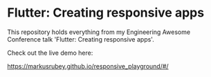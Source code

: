 # Flutter: Creating responsive apps

This repository holds everything from my Engineering Awesome Conference talk 'Flutter: Creating responsive apps'.

Check out the live demo here:

https://markusrubey.github.io/responsive_playground/#/


